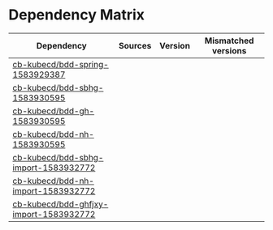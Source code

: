 # Dependency Matrix

Dependency | Sources | Version | Mismatched versions
---------- | ------- | ------- | -------------------
[cb-kubecd/bdd-spring-1583929387](https://github.com/cb-kubecd/bdd-spring-1583929387.git) |  | []() | 
[cb-kubecd/bdd-sbhg-1583930595](https://github.com/cb-kubecd/bdd-sbhg-1583930595.git) |  | []() | 
[cb-kubecd/bdd-gh-1583930595](https://github.com/cb-kubecd/bdd-gh-1583930595.git) |  | []() | 
[cb-kubecd/bdd-nh-1583930595](https://github.com/cb-kubecd/bdd-nh-1583930595.git) |  | []() | 
[cb-kubecd/bdd-sbhg-import-1583932772](https://github.com/cb-kubecd/bdd-sbhg-import-1583932772.git) |  | []() | 
[cb-kubecd/bdd-nh-import-1583932772](https://github.com/cb-kubecd/bdd-nh-import-1583932772.git) |  | []() | 
[cb-kubecd/bdd-ghfjxy-import-1583932772](https://github.com/cb-kubecd/bdd-ghfjxy-import-1583932772.git) |  | []() | 
